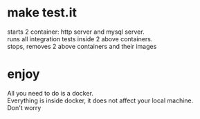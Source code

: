 # make test.it
 starts 2 container: http server and mysql server.\
 runs all integration tests inside 2 above containers.\
 stops, removes 2 above containers and their images
# enjoy 
All you need to do is a docker.\
Everything is inside docker, it does not affect your local machine.\
Don't worry